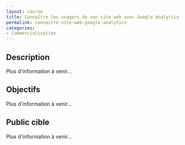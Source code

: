 ```yaml
---
layout: course
title: Connaître les usagers de son site web avec Google Analytics
permalink: connaitre-site-web-google-analytics
categories:
- Commercialisation
---
```

## Description
Plus d'information à venir...

## Objectifs
Plus d'information à venir...

## Public cible
Plus d'information à venir...

